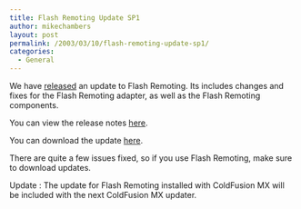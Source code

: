 ```yaml
---
title: Flash Remoting Update SP1
author: mikechambers
layout: post
permalink: /2003/03/10/flash-remoting-update-sp1/
categories:
  - General
---
```



We have [released][1] an update to Flash Remoting. Its includes changes and fixes for the Flash Remoting adapter, as well as the Flash Remoting components.

You can view the release notes [here][2].

You can download the update [here][1].

There are quite a few issues fixed, so if you use Flash Remoting, make sure to download updates.

Update : The update for Flash Remoting installed with ColdFusion MX will be included with the next ColdFusion MX updater.

 [1]: http://www.macromedia.com/support/flash_remoting/updaters.html
 [2]: http://www.macromedia.com/support/flash_remoting/releasenotes/mx/releasenotes_updater.html